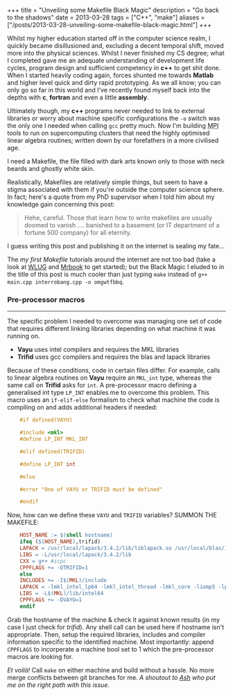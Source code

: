 +++
title = "Unveiling some Makefile Black Magic"
description = "Go back to the shadows"
date = 2013-03-28
tags = ["C++", "make"]
aliases = ["/posts/2013-03-28-unveiling-some-makefile-black-magic.html"]
+++

Whilst my higher education started off in the computer science realm, I quickly became disillusioned and, excluding a decent temporal shift, moved more into the physical sciences. Whilst I never finished my CS degree; what I completed gave me an adequate understanding of development life cycles, program design and sufficient competency in __c++__ to get shit done. When I started heavily coding again, forces shunted me towards __Matlab__ and higher level quick and dirty rapid prototyping. As we all know; you can only go so far in this world and I've recently found myself back into the depths with __c__, __fortran__ and even a little __assembly__.

<!-- more -->

Ultimately though, my __c++__ programs never needed to link to external libraries or worry about machine specific configurations the `-o` switch was the only one I needed when calling `gcc` pretty much. Now I'm building <abbr title="Message Passing Interface">MPI</abbr> tools to run on supercomputing clusters that need the highly optimised linear algebra routines; written down by our forefathers in a more civilised age.

I need a Makefile, the file filled with dark arts known only to those with neck beards and ghostly white skin.

Realistically, Makefiles are relatively simple things, but seem to have a stigma associated with them if you're outside the computer science sphere. In fact; here's a quote from my PhD supervisor when I told him about my knowledge gain concerning this post:

> Hehe, careful.  Those that learn how to write makefiles are usually doomed to vanish .... banished to a basement (or IT department of a fortune 500 company) for all eternity.

I guess writing this post and publishing it on the internet is sealing my fate...

The _my first Makefile_ tutorials around the internet are not too bad (take a look at [WLUG](http://www.wlug.org.nz/MakefileHowto) and [Mrbook](http://mrbook.org/blog/tutorials/make/) to get started); but the Black Magic I eluded to in the title of this post is much cooler than just typing `make` instead of `g++ main.cpp interrobang.cpp -o omgwtfbbq`.


### Pre-processor macros

---

The specific problem I needed to overcome was managing one set of code that requires different linking libraries depending on what machine it was running on.

* __Vayu__ uses intel compilers and requires the MKL libraries
* __Trifid__ uses gcc compilers and requires the blas and lapack libraries

Because of these conditions, code in certain files differ. For example, calls to linear algebra routines on __Vayu__ require an `MKL_int` type, whereas the same call on __Trifid__ asks for `int`. A pre-processor macro defining a generalised int type `LP_INT` enables me to overcome this problem. This macro uses an `if-elif-else` formalism to check what machine the code is compiling on and adds additional headers if needed:

``` c
    #if defined(VAYU)

    #include <mkl>
    #define LP_INT MKL_INT

    #elif defined(TRIFID)

    #define LP_INT int

    #else

    #error "One of VAYU or TRIFID must be defined"

    #endif
```

Now, how can we define these `VAYU` and `TRIFID` variables? SUMMON THE MAKEFILE:

``` makefile
    HOST_NAME := $(shell hostname)
    ifeq ($(HOST_NAME),trifid)
    LAPACK = /usr/local/lapack/3.4.2/lib/liblapack.so /usr/local/blas/1.0.248/lib/libblas.so -lm
    LIBS = -L/usr/local/lapack/3.4.2/lib
    CXX = g++ #icpc
    CPPFLAGS += -DTRIFID=1
    else
    INCLUDES += -I$(MKL)/include
    LAPACK = -lmkl_intel_lp64 -lmkl_intel_thread -lmkl_core -liomp5 -lpthread
    LIBS = -L$(MKL)/lib/intel64
    CPPFLAGS += -DVAYU=1
    endif
```

Grab the hostname of the machine & check it against known results (in my case I just check for _trifid_). Any shell call can be used here if hostname isn't appropriate. Then, setup the required libraries, includes and compiler information specific to the identified machine. Most importantly: append `CPPFLAGS` to incorperate a machine bool set to 1 which the pre-processor macros are looking for.

_Et voilà!_ Call `make` on either machine and build without a hassle. No more merge conflicts between git branches for me. _A shoutout to [Ash](http://tuxdude.github.com/) who put me on the right path with this issue._

